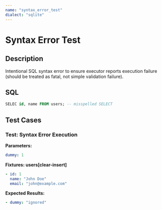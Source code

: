 ```yaml
---
name: "syntax_error_test"
dialect: "sqlite"
---
```


# Syntax Error Test

## Description

Intentional SQL syntax error to ensure executor reports execution failure (should be treated as fatal, not simple validation failure).

## SQL
```sql
SELEC id, name FROM users; -- misspelled SELECT
```

## Test Cases

### Test: Syntax Error Execution

**Parameters:**
```yaml
dummy: 1
```

**Fixtures: users[clear-insert]**
```yaml
- id: 1
  name: "John Doe"
  email: "john@example.com"
```

**Expected Results:**
```yaml
- dummy: "ignored"
```
